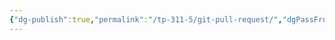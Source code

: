 ```yaml
---
{"dg-publish":true,"permalink":"/tp-311-5/git-pull-request/","dgPassFrontmatter":true,"created":"2024-06-01T11:29:09.506+08:00","updated":"2024-06-01T11:29:29.260+08:00"}
---
```


